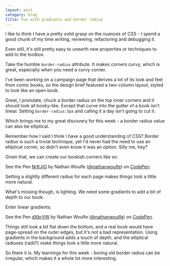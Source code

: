 ```yaml
---
layout: post
category: blog
title: Fun with gradients and border radius
---
```


I like to think I have a pretty solid grasp on the nuances of CSS - I spend a good chunk of my time writing, reviewing, refactoring and debugging it.

Even still, it's still pretty easy to unearth new properties or techniques to add to the toolbox.

Take the humble `border-radius` attribute. It makes corners curvy, which is great, especially when you need a curvy corner.

I've been working on a campaign page that derives a lot of its look and feel from comic books, so the design brief featured a two-column layout, styled to look like an open book.

Great, I postulate, chuck a border radius on the top inner corners and it should look all booky-like. Except that curve into the gutter of a book isn't linear. Setting `border-radius:5px` and calling it a day isn't going to cut it.

Which brings me to my great discovery for this week - a border radius value can also be elliptical.

Remember how I said I think I have a good understanding of CSS? Border radius is such a trivial technique, yet I'd never had the need to use an elliptical corner, so didn't even know it was an option. Silly me, hey?

Given that, we can create our bookish corners like so:

<p data-height="265" data-theme-id="0" data-slug-hash="NrKJjO" data-default-tab="css,result" data-user="nathanwoulfe" data-embed-version="2" class="codepen">See the Pen <a href="http://codepen.io/nathanwoulfe/pen/NrKJjO/">NrKJjO</a> by Nathan Woulfe (<a href="http://codepen.io/nathanwoulfe">@nathanwoulfe</a>) on <a href="http://codepen.io">CodePen</a>.</p>
<script async src="//assets.codepen.io/assets/embed/ei.js"></script>

Setting a slightly different radius for each page makes things look a little more natural.

What's missing though, is lighting. We need some gradients to add a bit of depth to our book.

Enter linear gradients:

<p data-height="265" data-theme-id="0" data-slug-hash="dXbrVW" data-default-tab="css,result" data-user="nathanwoulfe" data-embed-version="2" class="codepen">See the Pen <a href="http://codepen.io/nathanwoulfe/pen/dXbrVW/">dXbrVW</a> by Nathan Woulfe (<a href="http://codepen.io/nathanwoulfe">@nathanwoulfe</a>) on <a href="http://codepen.io">CodePen</a>.</p>
<script async src="//assets.codepen.io/assets/embed/ei.js"></script>

Things still look a bit flat down the bottom, and a real book would have page-spread on the outer edges, but it's not a bad representation. Using gradients in the background adds a touch of depth, and the elliptical radiuses (radii?) make things look a little more natural.

So there it is. My learnings for this week - boring old border radius can be irregular, which makes it a whole lot more interesting.

